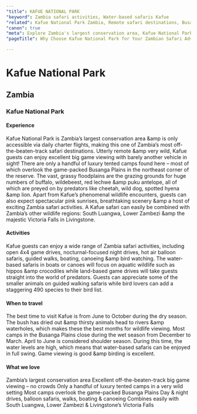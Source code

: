 ```yaml
---
"title": KAFUE NATIONAL PARK
"keyword": Zambia safari activities, Water-based safaris Kafue
"related": Kafue National Park Zambia, Remote safari destinations, Busanga Plains wildlife, Luxury tented camps Kafue, Wildlife encounters Zambia, Pink sunrise landscapes, Zambia safari activities,, Best time for wildlife, viewing, Kafue and Victoria Falls combo
"canon": true
"meta": Explore Zambia's largest conservation area, Kafue National Park, a remote and off-the-beaten-track safari destination. Discover the abundant wildlife, luxury tented camps, water-based safaris, and the best time for wildlife viewing in this pristine wilderness.
"pageTitle": Why Choose Kafue National Park for Your Zambian Safari Adventure?

---
```


# Kafue National Park
## Zambia
### Kafue National Park

#### Experience
Kafue National Park is Zambia’s largest conservation area &amp is only accessible via daily charter flights, making this one of Zambia’s most off-the-beaten-track safari destinations.
Utterly remote &amp very wild, Kafue guests can enjoy excellent big game viewing with barely another vehicle in sight!
There are only a handful of luxury tented camps found here – most of which overlook the game-packed Busanga Plains in the northeast corner of the reserve. The vast, grassy floodplains are the grazing grounds for huge numbers of buffalo, wildebeest, red lechwe &amp puku antelope, all of which are preyed on by predators like cheetah, wild dog, spotted hyena &amp lion.
Apart from Kafue’s phenomenal wildlife encounters, guests can also expect spectacular pink sunrises, breathtaking scenery &amp a host of exciting Zambia safari activities.
A Kafue safari can easily be combined with Zambia’s other wildlife regions: South Luangwa, Lower Zambezi &amp the majestic Victoria Falls in Livingstone.

#### Activities
Kafue guests can enjoy a wide range of Zambia safari activities, including open 4x4 game drives, nocturnal-focused night drives, hot air balloon safaris, guided walks, boating, canoeing &amp bird watching.
The water-based safaris in boats or canoes will focus on aquatic wildlife such as hippos &amp crocodiles while land-based game drives will take guests straight into the world of predators. Guests can appreciate some of the smaller animals on guided walking safaris while bird lovers can add a staggering 490 species to their bird list.

#### When to travel
The best time to visit Kafue is from June to October during the dry season. The bush has dried out &amp thirsty animals head to rivers &amp waterholes, which makes these the best months for wildlife viewing.
Most camps in the Busanga Plains close during the wet season from December to March. April to June is considered shoulder season. During this time, the water levels are high, which means that water-based safaris can be enjoyed in full swing. Game viewing is good &amp birding is excellent.


#### What we love
Zambia’s largest conservation area
Excellent off-the-beaten-track big game viewing – no crowds
Only a handful of luxury tented camps in a very wild setting
Most camps overlook the game-packed Busanga Plains
Day &amp; night drives, balloon safaris, walks, boating &amp; canoeing
Combines easily with South Luangwa, Lower Zambezi &amp; Livingstone’s Victoria Falls